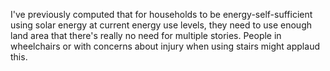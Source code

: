 I've previously computed that for households to be
energy-self-sufficient using solar energy at current energy use
levels, they need to use enough land area that there's really no need
for multiple stories.  People in wheelchairs or with concerns about
injury when using stairs might applaud this.

         